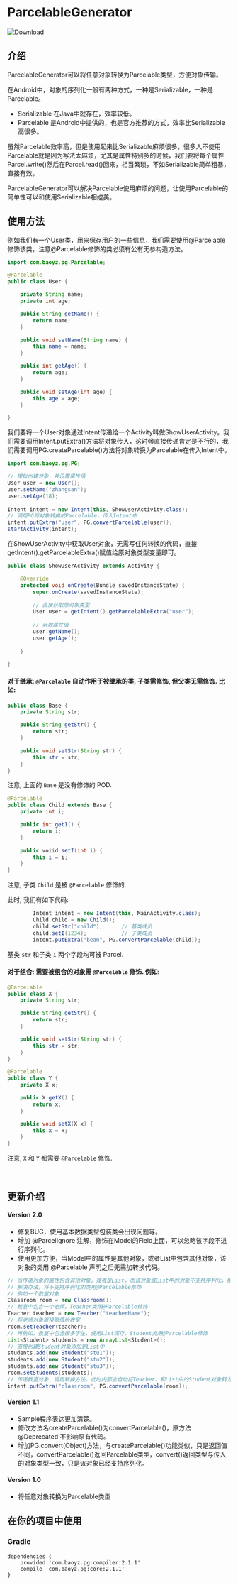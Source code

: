 ParcelableGenerator
===================
[ ![Download](https://api.bintray.com/packages/baoyongzhang/maven/ParcelableGenerator/images/download.svg) ](https://bintray.com/baoyongzhang/maven/ParcelableGenerator/_latestVersion)
## 介绍
ParcelableGenerator可以将任意对象转换为Parcelable类型，方便对象传输。

在Android中，对象的序列化一般有两种方式，一种是Serializable，一种是Parcelable。

* Serializable 在Java中就存在，效率较低。
* Parcelable 是Android中提供的，也是官方推荐的方式，效率比Serializable高很多。

虽然Parcelable效率高，但是使用起来比Serializable麻烦很多，很多人不使用Parcelable就是因为写法太麻烦，尤其是属性特别多的时候，我们要将每个属性Parcel.write()然后在Parcel.read()回来，相当繁琐，不如Serializable简单粗暴，直接有效。

ParcelableGenerator可以解决Parcelable使用麻烦的问题，让使用Parcelable的简单性可以和使用Serializable相媲美。


## 使用方法

例如我们有一个User类，用来保存用户的一些信息，我们需要使用@Parcelable修饰该类，注意@Parcelable修饰的类必须有公有无参构造方法。

```java
import com.baoyz.pg.Parcelable;

@Parcelable
public class User {

	private String name;
	private int age;

	public String getName() {
		return name;
	}

	public void setName(String name) {
		this.name = name;
	}

	public int getAge() {
		return age;
	}

	public void setAge(int age) {
		this.age = age;
	}

}
```

我们要将一个User对象通过Intent传递给一个Activity叫做ShowUserActivity。我们需要调用Intent.putExtra()方法将对象传入，这时候直接传递肯定是不行的，我们需要调用PG.createParcelable()方法将对象转换为Parcelable在传入Intent中。

```java
import com.baoyz.pg.PG;

// 模拟创建对象，并设置属性值 
User user = new User();
user.setName("zhangsan");
user.setAge(18);
		
Intent intent = new Intent(this, ShowUserActivity.class);
// 调用PG将对象转换成Parcelable，传入Intent中
intent.putExtra("user", PG.convertParcelable(user));
startActivity(intent);
```

在ShowUserActivity中获取User对象，无需写任何转换的代码，直接getIntent().getParcelableExtra()赋值给原对象类型变量即可。

```java
public class ShowUserActivity extends Activity {

	@Override
	protected void onCreate(Bundle savedInstanceState) {
		super.onCreate(savedInstanceState);
		
		// 直接获取原对象类型
		User user = getIntent().getParcelableExtra("user");
		
		// 获取属性值
		user.getName();
		user.getAge();
		
	}

}
```

#### 对于继承: `@Parcelable` 自动作用于被继承的类, 子类需修饰, 但父类无需修饰. 比如:

```java
public class Base {
    private String str;

    public String getStr() {
        return str;
    }

    public void setStr(String str) {
        this.str = str;
    }
}
```

注意, 上面的 `Base` 是没有修饰的 POD.

```java
@Parcelable
public class Child extends Base {
    private int i;

    public int getI() {
        return i;
    }

    public voiid setI(int i) {
        this.i = i;
    }
}
```

注意, 子类 `Child` 是被 `@Parcelable` 修饰的.

此时, 我们有如下代码:

```java
        Intent intent = new Intent(this, MainActivity.class);
        Child child = new Child();
        child.setStr("child");      // 基类成员
        child.setI(1234);           // 子类成员
        intent.putExtra("bean", PG.convertParcelable(child));
```
基类 `str` 和子类 `i` 两个字段均可被 Parcel.
#### 对于组合: 需要被组合的对象需 `@Parcelable` 修饰. 例如:
```java
@Parcelable
public class X {
    private String str;

    public String getStr() {
        return str;
    }

    public void setStr(String str) {
        this.str = str;
    }
}
```

```java
@Parcelable
public class Y {
    private X x;

    public X getX() {
        return x;
    }

    public void setX(X x) {
        this.x = x;
    }
}
```

注意, `X` 和 `Y` 都需要 `@Parcelable` 修饰.

</br>

## 更新介绍

#### Version 2.0

* 修复BUG，使用基本数据类型包装类会出现问题等。
* 增加 @ParcelIgnore 注解，修饰在Model的Field上面，可以忽略该字段不进行序列化。
* 使用更加方便，当Model中的属性是其他对象，或者List中包含其他对象，该对象的类用 @Parcelable 声明之后无需加转换代码。

```java
// 当传递对象的属性包含其他对象，或者是List，而该对象或List中的对象不支持序列化，那么直接传递将会出现null
// 解决办法，将不支持序列化的类用@Parcelable修饰
// 例如一个教室对象
Classroom room = new Classroom();
// 教室中包含一个老师，Teacher类用@Parcelable修饰
Teacher teacher = new Teacher("teacherName");
// 将老师对象直接赋值给教室
room.setTeacher(teacher);
// 再例如，教室中包含很多学生，使用List保存，Student类用@Parcelable修饰
List<Student> students = new ArrayList<Student>();
// 直接创建Student对象添加到List中
students.add(new Student("stu1"));
students.add(new Student("stu2"));
students.add(new Student("stu3"));
room.setStudents(students);
// 传递教室对象，调用转换方法，此时内部会自动将Teacher、和List中的Student对象转为Parcelable类型并传递
intent.putExtra("classroom", PG.convertParcelable(room));
```

#### Version 1.1

* Sample程序表达更加清楚。
* 修改方法名createParcelable()为convertParcelable()，原方法@Deprecated 不影响原有代码。
* 增加PG.convert(Object)方法，与createParcelable()功能类似，只是返回值不同，convertParcelable()返回Parcelable类型，convert()返回类型与传入的对象类型一致，只是该对象已经支持序列化。

#### Version 1.0

* 将任意对象转换为Parcelable类型


## 在你的项目中使用

### Gradle

```
dependencies {
    provided 'com.baoyz.pg:compiler:2.1.1'
    compile 'com.baoyz.pg:core:2.1.1'
}
```
